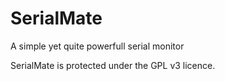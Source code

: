 # SerialMate
A simple yet quite powerfull serial monitor



SerialMate is protected under the GPL v3 licence.
